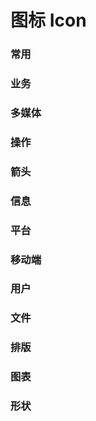 <!--
 * @Author: Quarter
 * @Date: 2021-12-30 11:45:22
 * @LastEditTime: 2022-02-13 01:08:41
 * @LastEditors: Quarter
 * @Description: 图标组件文档
 * @FilePath: /t-ui-kit/documents/docs/Icon/README.md
-->
<script lang="ts" setup>
  import { IconGrid } from "documents/components";
  import icons from "./icons.json";
</script>

# 图标 Icon

### 常用

<icon-grid :icons="icons.common"></icon-grid>

### 业务

<icon-grid :icons="icons.business"></icon-grid>

### 多媒体

<icon-grid :icons="icons.media"></icon-grid>

### 操作

<icon-grid :icons="icons.operation"></icon-grid>

### 箭头

<icon-grid :icons="icons.arrow"></icon-grid>

### 信息

<icon-grid :icons="icons.info"></icon-grid>

### 平台

<icon-grid :icons="icons.platform"></icon-grid>

### 移动端

<icon-grid :icons="icons.mobile"></icon-grid>

### 用户

<icon-grid :icons="icons.user"></icon-grid>

### 文件

<icon-grid :icons="icons.file"></icon-grid>

### 排版

<icon-grid :icons="icons.layout"></icon-grid>

### 图表

<icon-grid :icons="icons.chart"></icon-grid>

### 形状

<icon-grid :icons="icons.shape"></icon-grid>